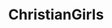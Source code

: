 ---
title: ChristianGirls
crosslinks:
- AlbumBabes
- gonewild
- milf
- altgonewild
- ThatPerfectAss
- NSFW_GIF
- torpedotits
- vmynguyen
- Amateur
- lifeisabeach
- FlashingGirls
- tanlines
- nsfw_sets
- Sexsells
- FestivalSluts
- freeuse
- wifesharing
- MassdropBot
- mywateringcan
- JizzedToThis
---